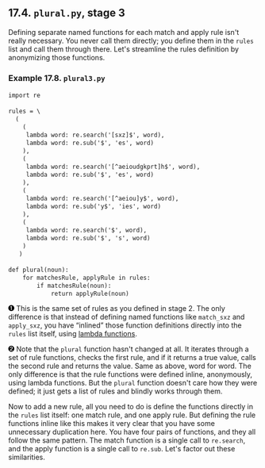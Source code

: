 

17.4. `plural.py`, stage 3
--------------------------

Defining separate named functions for each match and apply rule isn't
really necessary. You never call them directly; you define them in the
`rules` list and call them through there. Let's streamline the rules
definition by anonymizing those functions.

### Example 17.8. `plural3.py`

    import re

    rules = \
      (
        (
         lambda word: re.search('[sxz]$', word),
         lambda word: re.sub('$', 'es', word)
        ),
        (
         lambda word: re.search('[^aeioudgkprt]h$', word),
         lambda word: re.sub('$', 'es', word)
        ),
        (
         lambda word: re.search('[^aeiou]y$', word),
         lambda word: re.sub('y$', 'ies', word)
        ),
        (
         lambda word: re.search('$', word),
         lambda word: re.sub('$', 's', word)
        )
       )                                           

    def plural(noun):                             
        for matchesRule, applyRule in rules:       
            if matchesRule(noun):                 
                return applyRule(noun)            



[![1](../images/callouts/1.png)](#plural.stage3.1.1) This is the same set of rules as you defined in stage 2. The only difference is that instead of defining named functions like `match_sxz` and `apply_sxz`, you have “inlined” those function definitions directly into the `rules` list itself, using [lambda functions](../power_of_introspection/lambda_functions.html "4.7. Using lambda Functions"). 

[![2](../images/callouts/2.png)](#plural.stage3.1.2) Note that the `plural` function hasn't changed at all. It iterates through a set of rule functions, checks the first rule, and if it returns a true value, calls the second rule and returns the value. Same as above, word for word. The only difference is that the rule functions were defined inline, anonymously, using lambda functions. But the `plural` function doesn't care how they were defined; it just gets a list of rules and blindly works through them. 

Now to add a new rule, all you need to do is define the functions
directly in the `rules` list itself: one match rule, and one apply rule.
But defining the rule functions inline like this makes it very clear
that you have some unnecessary duplication here. You have four pairs of
functions, and they all follow the same pattern. The match function is a
single call to `re.search`, and the apply function is a single call to
`re.sub`. Let's factor out these similarities.

  

